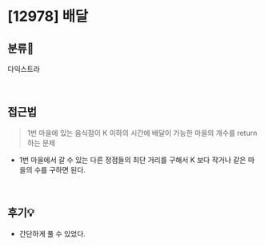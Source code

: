 # [12978] 배달
## 분류💁

다익스트라

</br>

## 접근법

> 1번 마을에 있는 음식점이 K 이하의 시간에 배달이 가능한 마을의 개수를 return 하는 문제
- 1번 마을에서 갈 수 있는 다른 정점들의 최단 거리를 구해서 K 보다 작거나 같은 마을의 수를 구하면 된다.

</br>

## 후기💡

- 간단하게 풀 수 있었다.

